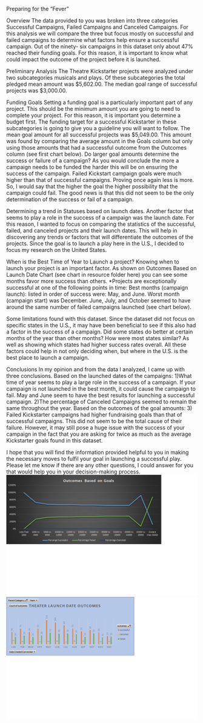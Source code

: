 Preparing for the “Fever”

Overview
The data provided to you was broken into three categories Successful Campaigns, Failed Campaigns and Canceled Campaigns. For this analysis we will compare the three but focus mostly on successful and failed campaigns to determine what factors help ensure a successful campaign. Out of the ninety- six campaigns in this dataset only about 47% reached their funding goals. For this reason, it is important to know what could impact the outcome of the project before it is launched.

Preliminary Analysis
The Theatre Kickstarter projects were analyzed under two subcategories musicals and plays. Of these subcategories the total pledged mean amount was $5,602.00.  The median goal range of successful projects was $3,000.00.

Funding Goals
Setting a funding goal is a particularly important part of any project. This should be the minimum amount you are going to need to complete your project. For this reason, it is important you determine a budget first. The funding target for a successful Kickstarter in these subcategories is going to give you a guideline you will want to follow. The mean goal amount for all successful projects was $5,049.00. This amount was found by comparing the average amount in the Goals column but only using those amounts that had a successful outcome from the Outcomes column (see first chart below). 
Do larger goal amounts determine the success or failure of a campaign? 
As you would conclude the more a campaign needs to be funded the harder this will be on ensuring the success of the campaign. Failed Kickstart campaign goals were much higher than that of successful campaigns. Proving once again less is more. So, I would say that the higher the goal the higher possibility that the campaign could fail. The good news is that this did not seem to be the only determination of the success or fail of a campaign.

Determining a trend in Statuses based on launch dates.
Another factor that seems to play a role in the success of a campaign was the launch date. For this reason, I wanted to focus on comparing the statistics of the successful, failed, and canceled projects and their launch dates. This will help in discovering any trends or factors that will differentiate the outcomes of the projects. Since the goal is to launch a play here in the U.S., I decided to focus my research on the United States.

When is the Best Time of Year to Launch a project?
Knowing when to launch your project is an important factor. As shown on Outcomes Based on Launch Date Chart (see chart in resource folder here) you can see some months favor more success than others.
*Projects are exceptionally successful at one of the following points in time:
Best months (campaign launch): listed in order of success were: May, and June.
Worst month (campaign start) was December.
June, July, and October seemed to have around the same number of failed campaigns launched (see chart below).

Some limitations found with this dataset.
Since the dataset did not focus on specific states in the U.S., it may have been beneficial to see if this also had a factor in the success of a campaign. Did some states do better at certain months of the year than other months? How were most states similar? As well as showing which states had higher success rates overall. All these factors could help in not only deciding when, but where in the U.S. is the best place to launch a campaign.

Conclusions
In my opinion and from the data I analyzed, I came up with three conclusions. 
Based on the launched dates of the campaigns:
1)What time of year seems to play a large role in the success of a campaign. If your campaign is not launched in the best month, it could cause the campaign to fail. May and June seem to have the best results for launching a successful campaign.
2)The percentage of Canceled Campaigns seemed to remain the same throughout the year.
Based on the outcomes of the goal amounts:
3) Failed Kickstarter campaigns had higher fundraising goals than that of successful campaigns. This did not seem to be the total cause of their failure. However, it may still pose a huge issue with the success of your campaign in the fact that you are asking for twice as much as the average Kickstarter goals found in this dataset.

I hope that you will find the information provided helpful to you in making the necessary moves to fulfil your goal in launching a successful play. Please let me know if there are any other questions, I could answer for you that would help you in your decision-making process.
![Outcomes_vs_Goals](Outcomes_vs_Goals.png)
![Theater_Launch_Date_Outcomes_BarChart](Theater_Launch_Date_Outcomes_BarChart.png)
